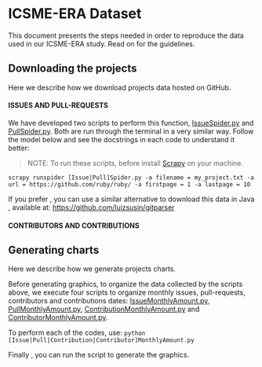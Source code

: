 # ICSME-ERA Dataset
This document presents the steps needed in order to reproduce the data used in our ICSME-ERA study. Read on for the guidelines.

## Downloading the projects
Here we describe how we download projects data hosted on GitHub.
#### ISSUES AND PULL-REQUESTS
We have developed two scripts to perform this function, [IssueSpider.py](https://github.com/fronchetti/ICSME-ERA-Dataset/blob/master/IssueSpider.py) and [PullSpider.py](https://github.com/fronchetti/ICSME-ERA-Dataset/blob/master/PullSpider.py). Both are run through the terminal in a very similar way. Follow the model below and see the docstrings in each code to understand it better:

> NOTE: To run these scripts, before install [Scrapy](http://doc.scrapy.org/en/latest/intro/install.html) on your machine.

```scrapy runspider [Issue|Pull]Spider.py -a filename = my_project.txt -a url = https://github.com/ruby/ruby/ -a firstpage = 1 -a lastpage = 10```

If you prefer , you can use a similar alternative to download this data in Java , available at:
https://github.com/luizsusin/gitparser

#### CONTRIBUTORS AND CONTRIBUTIONS

## Generating charts
Here we describe how we generate projects charts.

Before generating graphics, to organize the data collected by the scripts above, we execute four scripts to organize monthly issues, pull-requests, contributors and contributions dates: [IssueMonthlyAmount.py](https://github.com/fronchetti/ICSME-ERA-Dataset/blob/master/IssueMonthlyAmount.py), [PullMonthlyAmount.py](https://github.com/fronchetti/ICSME-ERA-Dataset/blob/master/PullMonthlyAmount.py),
[ContributionMonthlyAmount.py](https://github.com/fronchetti/ICSME-ERA-Dataset/blob/master/ContributionMonthlyAmount.py) and [ContributorMonthlyAmount.py](https://github.com/fronchetti/ICSME-ERA-Dataset/blob/master/ContributorMonthlyAmount.py).

To perform each of the codes, use:
`python [Issue|Pull|Contribution|Contributor]MonthlyAmount.py`

Finally , you can run the script to generate the graphics.




